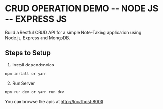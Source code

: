# CRUD OPERATION DEMO -- NODE JS -- EXPRESS JS

Build a Restful CRUD API for a simple Note-Taking application using Node.js, Express and MongoDB.

## Steps to Setup

1. Install dependencies

```bash
npm install or yarn
```

2. Run Server

```bash
npm run dev or yarn run dev
```

You can browse the apis at <http://localhost:8000>
